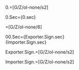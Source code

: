 0.=[G/Z/ol-none/s2]

0.Sec={0.sec}

=[G/Z/ol-none/6]

00.Sec={Exporter.Sign.sec}<br>{Importer.Sign.sec}

Exporter.Sign.=[G/Z/ol-none/s2]

Importer.Sign.=[G/Z/ol-none/s2]
